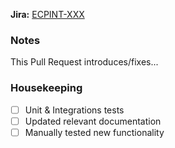 **Jira:** [ECPINT-XXX](https://checkout.atlassian.net/browse/ECPINT-XXX)

### Notes

This Pull Request introduces/fixes...

### Housekeeping

- [ ] Unit & Integrations tests
- [ ] Updated relevant documentation
- [ ] Manually tested new functionality
